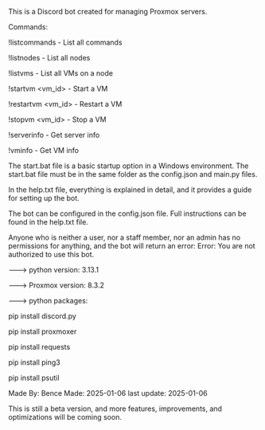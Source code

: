 This is a Discord bot created for managing Proxmox servers.


Commands:

!listcommands - List all commands

!listnodes - List all nodes

!listvms <node> - List all VMs on a node

!startvm <node> <vm_id> - Start a VM

!restartvm <node> <vm_id> - Restart a VM

!stopvm <node> <vm_id> - Stop a VM

!serverinfo - Get server info

!vminfo <node> - Get VM info



The start.bat file is a basic startup option in a Windows environment. The start.bat file must be in the same folder as the config.json and main.py files.

In the help.txt file, everything is explained in detail, and it provides a guide for setting up the bot.

The bot can be configured in the config.json file. Full instructions can be found in the help.txt file.

Anyone who is neither a user, nor a staff member, nor an admin has no permissions for anything, and the bot will return an error: Error: You are not authorized to use this bot.




---> python version: 3.13.1

---> Proxmox version: 8.3.2

---> python packages:

pip install discord.py

pip install proxmoxer

pip install requests

pip install ping3

pip install psutil




Made By: Bence
Made: 2025-01-06
last update: 2025-01-06

This is still a beta version, and more features, improvements, and optimizations will be coming soon.



